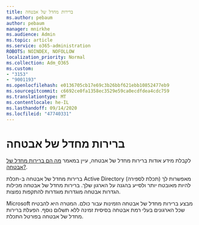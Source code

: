 ```yaml
---
title: ברירות מחדל של אבטחה
ms.author: pebaum
author: pebaum
manager: mnirkhe
ms.audience: Admin
ms.topic: article
ms.service: o365-administration
ROBOTS: NOINDEX, NOFOLLOW
localization_priority: Normal
ms.collection: Adm_O365
ms.custom:
- "3153"
- "9001193"
ms.openlocfilehash: e0136705cb17e69c3b26bbf621ebb10852477eb9
ms.sourcegitcommit: c6692ce0fa1358ec3529e59ca0ecdfdea4cdc759
ms.translationtype: MT
ms.contentlocale: he-IL
ms.lasthandoff: 09/14/2020
ms.locfileid: "47740331"
---
```

# <a name="security-defaults"></a>ברירות מחדל של אבטחה

לקבלת מידע אודות ברירות מחדל של אבטחה, עיין במאמר [מה הם ברירות מחדל של אבטחה?](https://docs.microsoft.com/azure/active-directory/conditional-access/concept-conditional-access-security-defaults).

ברירות מחדל של אבטחה ב-תכלת Active Directory (תכלת לספירה) מאפשרות לך להיות מאובטח יותר ולסייע בהגנה על הארגון שלך. ברירות מחדל של אבטחה מכילות הגדרות אבטחה מוגדרות מוגדרות להתקפות נפוצות.

Microsoft מבצע ברירות מחדל של אבטחה הזמינות עבור כולם. המטרה היא להבטיח שכל הארגונים בעלי רמת אבטחה בסיסית זמינה ללא תשלום נוסף. הפעלת ברירות מחדל של אבטחה בפורטל התכלת.
